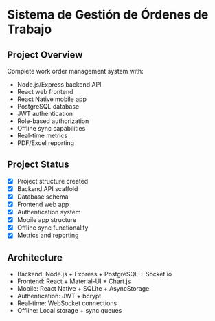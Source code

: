 # Sistema de Gestión de Órdenes de Trabajo

## Project Overview
Complete work order management system with:
- Node.js/Express backend API
- React web frontend
- React Native mobile app
- PostgreSQL database
- JWT authentication
- Role-based authorization
- Offline sync capabilities
- Real-time metrics
- PDF/Excel reporting

## Project Status
- [x] Project structure created
- [x] Backend API scaffold
- [x] Database schema
- [x] Frontend web app
- [x] Authentication system
- [x] Mobile app structure
- [x] Offline sync functionality
- [x] Metrics and reporting

## Architecture
- Backend: Node.js + Express + PostgreSQL + Socket.io
- Frontend: React + Material-UI + Chart.js
- Mobile: React Native + SQLite + AsyncStorage
- Authentication: JWT + bcrypt
- Real-time: WebSocket connections
- Offline: Local storage + sync queues
